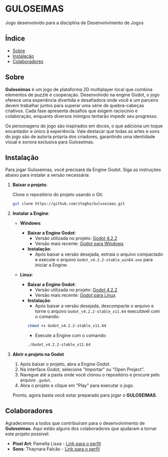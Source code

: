# GULOSEIMAS

Jogo desenvolvido para a disciplina de Desenvolvimento de Jogos

## Índice

- [Sobre](#sobre)
- [Instalação](#instalação)
- [Colaboradores](#colaboradores)

## Sobre

**Guloseimas** é um jogo de plataforma 2D multiplayer local que combina elementos de puzzle e cooperação. Desenvolvido na engine Godot, o jogo oferece uma experiência divertida e desafiadora onde você e um parceiro devem trabalhar juntos para superar uma série de quebra-cabeças criativos. Cada fase apresenta desafios que exigem raciocínio e colaboração, enquanto diversos inimigos tentarão impedir seu progresso.

Os personagens do jogo são inspirados em doces, o que adiciona um toque encantador e único à experiência. Vale destacar que todas as artes e sons do jogo são de autoria própria dos criadores, garantindo uma identidade visual e sonora exclusiva para Guloseimas.

## Instalação

Para jogar Guloseimas, você precisará da Engine Godot. Siga as instruções abaixo para instalar a versão necessária: 

1. **Baixar o projeto**: 

    Clone o repositório do projeto usando o Git:
    ```bash
    git clone https://github.com/zYagho/Guloseimas.git
    ```

2. **Instalar a Engine**: 

    - **Windows**:  
        - **Baixar a Engine Godot**: 
            - Versão utilizada no projeto: [Godot 4.2.2](https://godotengine.org/download/archive/4.2.2-stable/)
            - Versão mais recente: [Godot para Windows](https://godotengine.org/download/windows/)
        - **Instalação**: 
            - Após baixar a versão desejada, extraia o arquivo compactado e execute o arquivo `Godot_v4.2.2-stable_win64.exe` para iniciar a Engine.

    - **Linux**: 
        - **Baixar a Engine Godot**: 
            - Versão utilizada no projeto: [Godot 4.2.2](https://godotengine.org/download/archive/4.2.2-stable/)
            - Versão mais recente: [Godot para Linux](https://godotengine.org/download/linux/)
        - **Instalação**: 
            - Após baixar a versão desejada, descompacte o arquivo e torne o arquivo `Godot_v4.2.2-stable_x11.64` executável com o comando:
            ```bash
            chmod +x Godot_v4.2.2-stable_x11.64
            ```
            - Execute a Engine com o comando:
            ```bash
            ./Godot_v4.2.2-stable_x11.64
            ```

3. **Abrir o projeto na Godot**
    1. Após baixar o projeto, abra a Engine Godot.
    2. Na interface Godot, selecione "Importar" ou "Open Project".
    3. Navegue até a pasta onde você clonou o repositório e procure pelo arquivo `.godot`.
    4. Abra o projeto e clique em "Play" para executar o jogo.

    Pronto, agora basta você estar preparado para jogar o **GULOSEIMAS**.

## Colaboradores

Agradecemos a todos que contribuíram para o desenvolvimento de **Guloseimas**. Aqui estão alguns dos colaboradores que ajudaram a tornar este projeto possível:

- **Pixel Art**: Pamella Lissa - [Link para o perfil](https://github.com/PamLissa)
- **Sons**: Thaynara Falcão - [Link para o perfil](https://github.com/thaynarafalcao)
